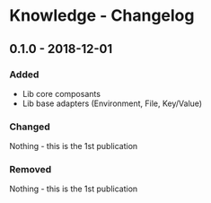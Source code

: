 # Knowledge - Changelog

## 0.1.0 - 2018-12-01

### Added

- Lib core composants 
- Lib base adapters (Environment, File, Key/Value)

### Changed

Nothing - this is the 1st publication

### Removed

Nothing - this is the 1st publication